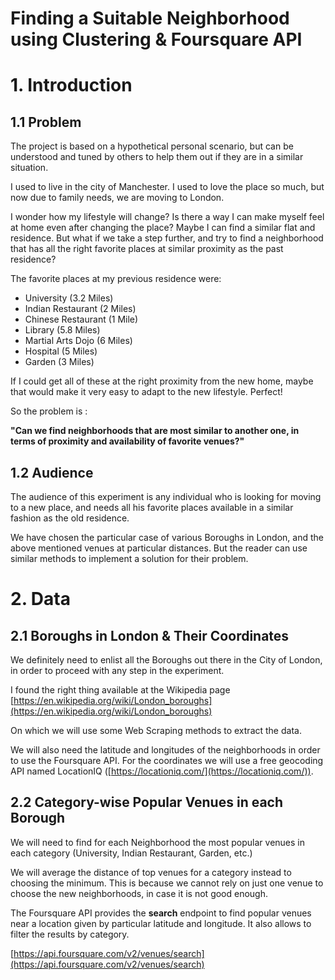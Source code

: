 # Finding a Suitable Neighborhood using Clustering & Foursquare API

# 1. Introduction

## 1.1 Problem

The project is based on a hypothetical personal scenario, but can be understood and tuned by others to help them out if they are in a similar situation.

I used to live in the city of Manchester. I used to love the place so much, but now due to family needs, we are moving to London.

I wonder how my lifestyle will change? Is there a way I can make myself feel at home even after changing the place? Maybe I can find a similar flat and residence. But what if we take a step further, and try to find a neighborhood that has all the right favorite places at similar proximity as the past residence? 

The favorite places at my previous residence were: 

- University (3.2 Miles)
- Indian Restaurant (2 Miles)
- Chinese Restaurant (1 Mile)
- Library (5.8 Miles)
- Martial Arts Dojo (6 Miles)
- Hospital (5 Miles)
- Garden (3 Miles)

If I could get all of these at the right proximity from the new home, maybe that would make it very easy to adapt to the new lifestyle. Perfect!

So the problem is : 

**"Can we find neighborhoods that are most similar to another one, in terms of proximity and availability of favorite venues?"**

## 1.2 Audience

The audience of this experiment is any individual who is looking for moving to a new place, and needs all his favorite places available in a similar fashion as the old residence.

We have chosen the particular case of various Boroughs in London, and the above mentioned venues at particular distances. But the reader can use similar methods to implement a solution for their problem.

# 2. Data

## 2.1 Boroughs in London & Their Coordinates

We definitely need to enlist all the Boroughs out there in the City of London, in order to proceed with any step in the experiment.

I found the right thing available at the Wikipedia page [https://en.wikipedia.org/wiki/London_boroughs](https://en.wikipedia.org/wiki/London_boroughs)

On which we will use some Web Scraping methods to extract the data.

We will also need the latitude and longitudes of the neighborhoods in order to use the Foursquare API. For the coordinates we will use a free geocoding API named LocationIQ ([https://locationiq.com/](https://locationiq.com/)). 

## 2.2 Category-wise Popular Venues in each Borough

 We will need to find for each Neighborhood the most popular venues in each category (University, Indian Restaurant, Garden, etc.)

We will average the distance of top venues for a category instead to choosing the minimum. This is because we cannot rely on just one venue to choose the new neighborhoods, in case it is not good enough.

The Foursquare API provides the **search**  endpoint to find popular venues near a location given by particular latitude and longitude. It also allows to filter the results by category.

[https://api.foursquare.com/v2/venues/search](https://api.foursquare.com/v2/venues/search)